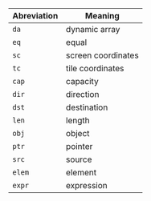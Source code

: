 
Abreviation | Meaning
----------- | -------
`da`        | dynamic array
`eq`        | equal
`sc`        | screen coordinates
`tc`        | tile coordinates
`cap`       | capacity
`dir`       | direction
`dst`       | destination
`len`       | length
`obj`       | object
`ptr`       | pointer
`src`       | source
`elem`      | element
`expr`      | expression
